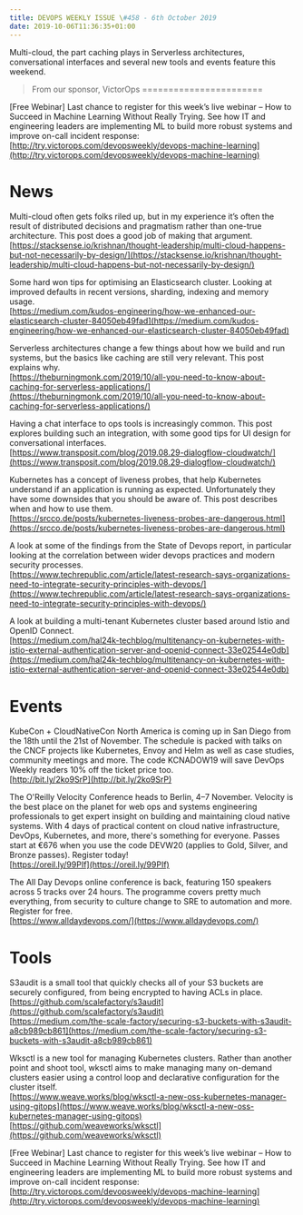 ```yaml
---
title: DEVOPS WEEKLY ISSUE \#458 - 6th October 2019 
date: 2019-10-06T11:36:35+01:00
---
```


Multi-cloud, the part caching plays in Serverless architectures, conversational interfaces and several new tools and events feature this weekend.


>From our sponsor, VictorOps
=======================

[Free Webinar] Last chance to register for this week’s live webinar – How to Succeed in Machine Learning Without Really Trying. See how IT and engineering leaders are implementing ML to build more robust systems and improve on-call incident response:
<br>[http://try.victorops.com/devopsweekly/devops-machine-learning](http://try.victorops.com/devopsweekly/devops-machine-learning)


News
====

Multi-cloud often gets folks riled up, but in my experience it’s often the result of distributed decisions and pragmatism rather than one-true architecture. This post does a good job of making that argument.
<br>[https://stacksense.io/krishnan/thought-leadership/multi-cloud-happens-but-not-necessarily-by-design/](https://stacksense.io/krishnan/thought-leadership/multi-cloud-happens-but-not-necessarily-by-design/)


Some hard won tips for optimising an Elasticsearch cluster. Looking at improved defaults in recent versions, sharding, indexing and memory usage.
<br>[https://medium.com/kudos-engineering/how-we-enhanced-our-elasticsearch-cluster-84050eb49fad](https://medium.com/kudos-engineering/how-we-enhanced-our-elasticsearch-cluster-84050eb49fad)


Serverless architectures change a few things about how we build and run systems, but the basics like caching are still very relevant. This post explains why.
<br>[https://theburningmonk.com/2019/10/all-you-need-to-know-about-caching-for-serverless-applications/](https://theburningmonk.com/2019/10/all-you-need-to-know-about-caching-for-serverless-applications/)


Having a chat interface to ops tools is increasingly common. This post explores building such an integration, with some good tips for UI design for conversational interfaces.
<br>[https://www.transposit.com/blog/2019.08.29-dialogflow-cloudwatch/](https://www.transposit.com/blog/2019.08.29-dialogflow-cloudwatch/)


Kubernetes has a concept of liveness probes, that help Kubernetes understand if an application is running as expected. Unfortunately they have some downsides that you should be aware of. This post describes when and how to use them.
<br>[https://srcco.de/posts/kubernetes-liveness-probes-are-dangerous.html](https://srcco.de/posts/kubernetes-liveness-probes-are-dangerous.html)


A look at some of the findings from the State of Devops report, in particular looking at the correlation between wider devops practices and modern security processes.
<br>[https://www.techrepublic.com/article/latest-research-says-organizations-need-to-integrate-security-principles-with-devops/](https://www.techrepublic.com/article/latest-research-says-organizations-need-to-integrate-security-principles-with-devops/)


A look at building a multi-tenant Kubernetes cluster based around Istio and OpenID Connect.
<br>[https://medium.com/hal24k-techblog/multitenancy-on-kubernetes-with-istio-external-authentication-server-and-openid-connect-33e02544e0db](https://medium.com/hal24k-techblog/multitenancy-on-kubernetes-with-istio-external-authentication-server-and-openid-connect-33e02544e0db)


Events
======

KubeCon + CloudNativeCon North America is coming up in San Diego from the 18th until the 21st of November. The schedule is packed with talks on the CNCF projects like Kubernetes, Envoy and Helm as well as case studies, community meetings and more. The code KCNADOW19 will save DevOps Weekly readers 10% off the ticket price too.
<br>[http://bit.ly/2ko9SrP](http://bit.ly/2ko9SrP)


The O'Reilly Velocity Conference heads to Berlin, 4–7 November. Velocity is the best place on the planet for web ops and systems engineering professionals to get expert insight on building and maintaining cloud native systems. With 4 days of practical content on cloud native infrastructure, DevOps, Kubernetes, and more, there's something for everyone. Passes start at €676 when you use the code DEVW20 (applies to Gold, Silver, and Bronze passes). Register today!
<br>[https://oreil.ly/99PIf](https://oreil.ly/99PIf)


The All Day Devops online conference is back, featuring 150 speakers across 5 tracks over 24 hours. The programme covers pretty much everything, from security to culture change to SRE to automation and more. Register for free.
<br>[https://www.alldaydevops.com/](https://www.alldaydevops.com/)


Tools
=====

S3audit is a small tool that quickly checks all of your S3 buckets are securely configured, from being encrypted to having ACLs in place.
<br>[https://github.com/scalefactory/s3audit](https://github.com/scalefactory/s3audit)
<br>[https://medium.com/the-scale-factory/securing-s3-buckets-with-s3audit-a8cb989cb861](https://medium.com/the-scale-factory/securing-s3-buckets-with-s3audit-a8cb989cb861)


Wksctl is a new tool for managing Kubernetes clusters. Rather than another point and shoot tool, wksctl aims to make managing many on-demand clusters easier using a control loop and declarative configuration for the cluster itself.
<br>[https://www.weave.works/blog/wksctl-a-new-oss-kubernetes-manager-using-gitops](https://www.weave.works/blog/wksctl-a-new-oss-kubernetes-manager-using-gitops)
<br>[https://github.com/weaveworks/wksctl](https://github.com/weaveworks/wksctl)



[Free Webinar] Last chance to register for this week’s live webinar – How to Succeed in Machine Learning Without Really Trying. See how IT and engineering leaders are implementing ML to build more robust systems and improve on-call incident response:
<br>[http://try.victorops.com/devopsweekly/devops-machine-learning](http://try.victorops.com/devopsweekly/devops-machine-learning)



